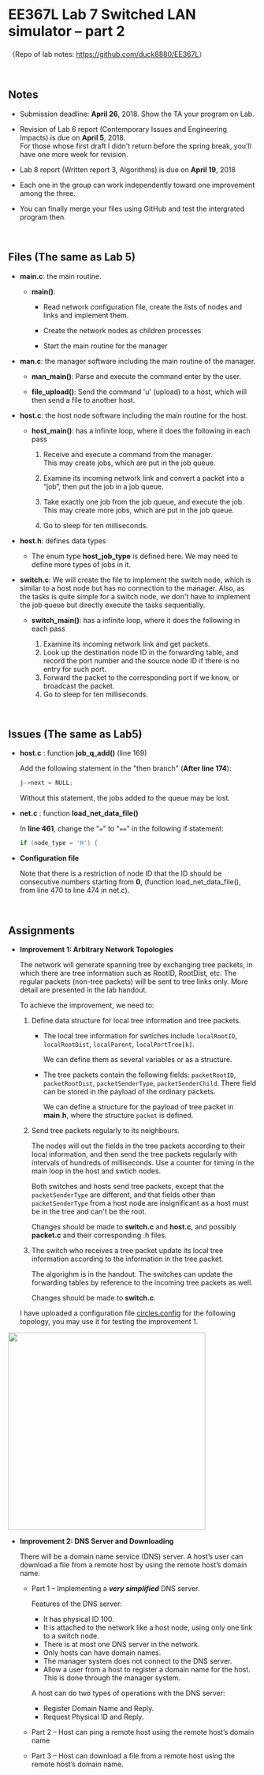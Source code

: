 # EE367L Lab 7 Switched LAN simulator – part 2

（Repo of lab notes: <https://github.com/duck8880/EE367L>）

​  
## Notes

  - Submission deadline: **April 26**, 2018. Show the TA your program on Lab.
  
  - Revision of Lab 6 report (Contemporary Issues and Engineering Impacts) is due on **April 5**, 2018.  
    For those whose first draft I didn't return before the spring break, you'll have one more week for revision.
    
  - Lab 8 report (Written report 3, Algorithms) is due on **April 19**, 2018
  
  - Each one in the group can work independently toward one improvement among the three.
  
  - You can finally merge your files using GitHub and test the intergrated program then.
  
​    
  ## Files (The same as Lab 5)

  - **main.c**: the main routine.
  
    - **main()**:
    
      - Read network configuration file, create the lists of nodes and links and implement them.
    
      - Create the network nodes as children processes
    
      - Start the main routine for the manager
    
  - **man.c**: the manager software including the main routine of the manager.
  
    - **man_main()**: Parse and execute the command enter by the user.
    
    - **file_upload()**: Send the command 'u' (upload) to a host, which will then send a file to another host.
    
  - **host.c**: the host node software including the main routine for the host.
  
    - **host_main()**: has a infinite loop, where it does the following in each pass
    
      1. Receive and execute a command from the manager.  
         This may create jobs, which are put in the job queue.
        
      2. Examine its incoming network link and convert a packet into a “job”, then put the job in a job queue.
      
      3. Take exactly one job from the job queue, and execute the job.  
         This may create more jobs, which are put in the job queue.
        
      4. Go to sleep for ten milliseconds.
  
  - **host.h**: defines data types
  
    - The enum type **host_job_type** is defined here. We may need to define more types of jobs in it.
    
  - **switch.c**: We will create the file to implement the switch node, which is similar to a host node but has no connection to the manager. Also, as the tasks is quite simple for a switch node, we don't have to implement the job queue but directly execute the tasks sequentially.

    - **switch_main()**: has a infinite loop, where it does the following in each pass

      1. Examine its incoming network link and get packets.
      2. Look up the destination node ID in the forwarding table, and record the port number and the source node ID if there is no entry for such port. 
      3. Forward the packet to the corresponding port if we know, or broadcast the packet.
      3. Go to sleep for ten milliseconds.


​  

## Issues (The same as Lab5)

- **host.c** : function **job_q_add()** (line 169)

  Add the following statement in the "then branch" (**After line 174**):

  ```c
  j->next = NULL;
  ```

  Without this statement, the jobs added to the queue may be lost.

- **net.c** : function **load_net_data_file()**

  In **line 461**, change the "`=`" to "`==`" in the following if statement:

  ```c
  if (node_type = 'H') {
  ```

- **Configuration file**

  Note that there is a restriction of node ID that the ID should be consecutive numbers starting from **0**, (function load_net_data_file(), from line 470 to line 474 in net.c).


  ​
## Assignments

  - **Improvement 1: Arbitrary Network Topologies**

    The network will generate spanning tree by exchanging tree packets, in which there are tree information such as RootID, RootDist, etc. The regular packets (non-tree packets) will be sent to tree links only. More detail are presented in the lab handout.
   
    To achieve the improvement, we need to:
   
    1. Define data structure for local tree information and tree packets.
     
       - The local tree information for swtiches include `localRootID`, `localRootDist`, `localParent`, `localPortTree[k]`. 
      
         We can define them as several variables or as a structure.
      
       - The tree packets contain the following fields: `packetRootID`, `packetRootDist`, `packetSenderType`, `packetSenderChild`. There field can be stored in the payload of the ordinary packets. 
      
         We can define a structure for the payload of tree packet in **main.h**, where the structure `packet` is defined. 
        
    2. Send tree packets regularly to its neighbours.
    
       The nodes will out the fields in the tree packets according to their local information, and then send the tree packets regularly with intervals of hundreds of milliseconds. Use a counter for timing in the main loop in the host and swtich nodes.  
      
       Both switches and hosts send tree packets, except that the `packetSenderType` are different, and that fields other than `packetSenderType` from a host node are insignificant as a host must be in the tree and can't be the root. 
      
       Changes should be made to **switch.c** and **host.c**, and possibly **packet.c** and their corresponding .h files.
      
    3. The switch who receives a tree packet update its local tree information according to the information in the tree packet.
    
       The algorighm is in the handout. The switches can update the forwarding tables by reference to the incoming tree packets as well.
      
       Changes should be made to **switch.c**.
 
    I have uploaded a configuration file [circles.config](https://github.com/duck8880/EE367L/blob/master/Lab7/circles.config) for the following topology, you may use it for testing the improvement 1. 
   
   <img src="https://github.com/duck8880/EE367L/blob/master/Lab7/Figure1.png" width="400">
 
  - **Improvement 2: DNS Server and Downloading** 
   
    There will be a domain name service (DNS) server. A host’s user can download a file from a remote host by using the remote host’s domain name.
    
    - Part 1 – Implementing a ***very simplified*** DNS server.
    
      Features of the DNS server:
        - It has physical ID 100.
        - It is attached to the network like a host node, using only one link to a switch node.
        - There is at most one DNS server in the network.
        - Only hosts can have domain names.
        - The manager system does not connect to the DNS server.
        - Allow a user from a host to register a domain name for the host. This is done through the manager system.
        
      A host can do two types of operations with the DNS server:
        - Register Domain Name and Reply.
        - Request Physical ID and Reply.
    
    - Part 2 – Host can ping a remote host using the remote host’s domain name
    
    - Part 3 – Host can download a file from a remote host using the remote host’s domain name.
    
